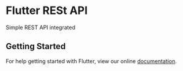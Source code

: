 # Flutter RESt API

Simple REST API integrated

## Getting Started

For help getting started with Flutter, view our online
[documentation](https://flutter.io/).
